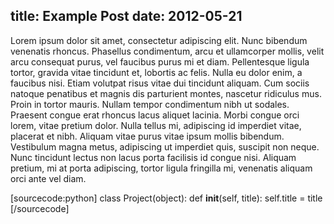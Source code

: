 title: Example Post
date: 2012-05-21
---
Lorem ipsum dolor sit amet, consectetur adipiscing elit. Nunc bibendum
venenatis rhoncus. Phasellus condimentum, arcu et ullamcorper mollis, velit
arcu consequat purus, vel faucibus purus mi et diam. Pellentesque ligula
tortor, gravida vitae tincidunt et, lobortis ac felis. Nulla eu dolor enim, a
faucibus nisi. Etiam volutpat risus vitae dui tincidunt aliquam. Cum sociis
natoque penatibus et magnis dis parturient montes, nascetur ridiculus mus.
Proin in tortor mauris. Nullam tempor condimentum nibh ut sodales. Praesent
congue erat rhoncus lacus aliquet lacinia. Morbi congue orci lorem, vitae
pretium dolor. Nulla tellus mi, adipiscing id imperdiet vitae, placerat et
nibh. Aliquam vitae purus vitae ipsum mollis bibendum. Vestibulum magna metus,
adipiscing ut imperdiet quis, suscipit non neque. Nunc tincidunt lectus non
lacus porta facilisis id congue nisi. Aliquam pretium, mi at porta adipiscing,
tortor ligula fringilla mi, venenatis aliquam orci ante vel diam.

[sourcecode:python]
    class Project(object):
        def __init__(self, title):
            self.title = title
[/sourcecode]
